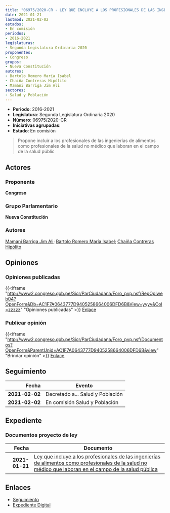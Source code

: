 ```yaml
---
title: "06975/2020-CR - LEY QUE INCLUYE A LOS PROFESIONALES DE LAS INGENIERÍAS DE ALIMENTOS COMO PROFESIONALES DE LA SALUD NO MÉDICO QUE LABORAN EN EL CAMPO DE LA SALUD PÚBLICA"
date: 2021-01-21
lastmod: 2021-02-02
estados:
- En comisión
periodos:
- 2016-2021
legislaturas:
- Segunda Legislatura Ordinaria 2020
proponentes:
- Congreso
grupos:
- Nueva Constitución
autores:
- Bartolo Romero María Isabel
- Chaiña Contreras Hipólito
- Mamani Barriga Jim Ali
sectores:
- Salud y Población
---
```

- **Periodo**: 2016-2021
- **Legislatura**: Segunda Legislatura Ordinaria 2020
- **Número**: 06975/2020-CR
- **Iniciativas agrupadas**: 
- **Estado**: En comisión

> Propone incluir a los profesionales de las ingenierías de alimentos como profesionales de la salud no médico que laboran en el campo de la salud públic


## Actores

### Proponente

**Congreso**

### Grupo Parlamentario

**Nueva Constitución**

### Autores

[Mamani Barriga Jim Ali](mailto:mailto:jmamani@congreso.gob.pe); [Bartolo Romero María Isabel](mailto:mailto:mbartolo@congreso.gob.pe); [Chaiña Contreras Hipólito](mailto:mailto:hchaina@congreso.gob.pe)

## Opiniones

### Opiniones publicadas

{{<iframe "http://www2.congreso.gob.pe/Sicr/ParCiudadana/Foro_pvp.nsf/RepOpiweb04?OpenForm&Db=AC1F7A0643777D9405258664006DFD6B&View=yyyy&Col=zzzzz" "Opiniones publicadas" >}}
[Enlace](http://www2.congreso.gob.pe/Sicr/ParCiudadana/Foro_pvp.nsf/RepOpiweb04?OpenForm&Db=AC1F7A0643777D9405258664006DFD6B&View=yyyy&Col=zzzzz)

### Publicar opinión

{{<iframe "http://www2.congreso.gob.pe/Sicr/ParCiudadana/Foro_pvp.nsf/Documentos?OpenForm&ParentUnid=AC1F7A0643777D9405258664006DFD6B&view" "Brindar opinión" >}}
[Enlace](http://www2.congreso.gob.pe/Sicr/ParCiudadana/Foro_pvp.nsf/Documentos?OpenForm&ParentUnid=AC1F7A0643777D9405258664006DFD6B&view)


## Seguimiento

| Fecha | Evento |
|------:|--------|
| **2021-02-02** | Decretado a... Salud y Población |
| **2021-02-02** | En comisión Salud y Población |

## Expediente

### Documentos proyecto de ley

| Fecha | Documento |
|------:|-----------|
| **2021-01-21** | [Ley que incluye a los profesionales de las ingenierías de alimentos como profesionales de la salud no médico que laboran en el campo de la salud pública](https://leyes.congreso.gob.pe/Documentos/2016_2021/Proyectos_de_Ley_y_de_Resoluciones_Legislativas/PL06975-20210121.pdf) |

## Enlaces

- [Seguimiento](http://www2.congreso.gob.pe/Sicr/TraDocEstProc/CLProLey2016.nsf/f7fff46988ca05b1052578e100829cc7/1ff7d23fb0aa64260525866400797849?OpenDocument)
- [Expediente Digital](http://www2.congreso.gob.pe/Sicr/TraDocEstProc/Expvirt_2011.nsf/visbusqptramdoc1621/06975?opendocument)

